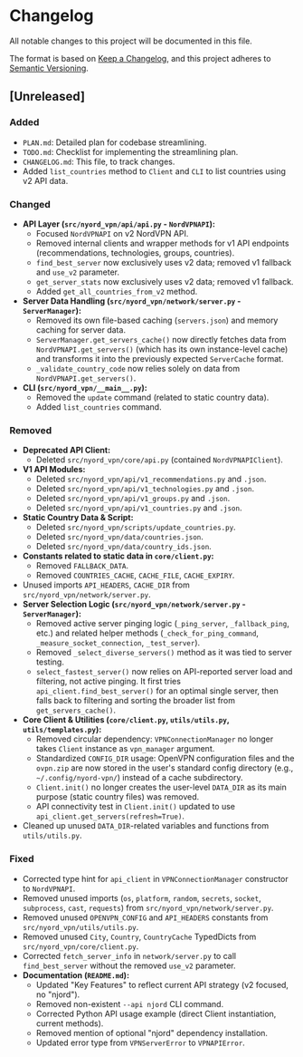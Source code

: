 # Changelog

All notable changes to this project will be documented in this file.

The format is based on [Keep a Changelog](https://keepachangelog.com/en/1.0.0/),
and this project adheres to [Semantic Versioning](https://semver.org/spec/v2.0.0.html).

## [Unreleased]

### Added
- `PLAN.md`: Detailed plan for codebase streamlining.
- `TODO.md`: Checklist for implementing the streamlining plan.
- `CHANGELOG.md`: This file, to track changes.
- Added `list_countries` method to `Client` and `CLI` to list countries using v2 API data.

### Changed
- **API Layer (`src/nyord_vpn/api/api.py` - `NordVPNAPI`):**
    - Focused `NordVPNAPI` on v2 NordVPN API.
    - Removed internal clients and wrapper methods for v1 API endpoints (recommendations, technologies, groups, countries).
    - `find_best_server` now exclusively uses v2 data; removed v1 fallback and `use_v2` parameter.
    - `get_server_stats` now exclusively uses v2 data; removed v1 fallback.
    - Added `get_all_countries_from_v2` method.
- **Server Data Handling (`src/nyord_vpn/network/server.py` - `ServerManager`):**
    - Removed its own file-based caching (`servers.json`) and memory caching for server data.
    - `ServerManager.get_servers_cache()` now directly fetches data from `NordVPNAPI.get_servers()` (which has its own instance-level cache) and transforms it into the previously expected `ServerCache` format.
    - `_validate_country_code` now relies solely on data from `NordVPNAPI.get_servers()`.
- **CLI (`src/nyord_vpn/__main__.py`):**
    - Removed the `update` command (related to static country data).
    - Added `list_countries` command.

### Removed
- **Deprecated API Client:**
    - Deleted `src/nyord_vpn/core/api.py` (contained `NordVPNAPIClient`).
- **V1 API Modules:**
    - Deleted `src/nyord_vpn/api/v1_recommendations.py` and `.json`.
    - Deleted `src/nyord_vpn/api/v1_technologies.py` and `.json`.
    - Deleted `src/nyord_vpn/api/v1_groups.py` and `.json`.
    - Deleted `src/nyord_vpn/api/v1_countries.py` and `.json`.
- **Static Country Data & Script:**
    - Deleted `src/nyord_vpn/scripts/update_countries.py`.
    - Deleted `src/nyord_vpn/data/countries.json`.
    - Deleted `src/nyord_vpn/data/country_ids.json`.
- **Constants related to static data in `core/client.py`:**
    - Removed `FALLBACK_DATA`.
    - Removed `COUNTRIES_CACHE`, `CACHE_FILE`, `CACHE_EXPIRY`.
- Unused imports `API_HEADERS`, `CACHE_DIR` from `src/nyord_vpn/network/server.py`.
- **Server Selection Logic (`src/nyord_vpn/network/server.py` - `ServerManager`):**
    - Removed active server pinging logic (`_ping_server`, `_fallback_ping`, etc.) and related helper methods (`_check_for_ping_command`, `_measure_socket_connection`, `_test_server`).
    - Removed `_select_diverse_servers()` method as it was tied to server testing.
    - `select_fastest_server()` now relies on API-reported server load and filtering, not active pinging. It first tries `api_client.find_best_server()` for an optimal single server, then falls back to filtering and sorting the broader list from `get_servers_cache()`.
- **Core Client & Utilities (`core/client.py`, `utils/utils.py`, `utils/templates.py`):**
    - Removed circular dependency: `VPNConnectionManager` no longer takes `Client` instance as `vpn_manager` argument.
    - Standardized `CONFIG_DIR` usage: OpenVPN configuration files and the `ovpn.zip` are now stored in the user's standard config directory (e.g., `~/.config/nyord-vpn/`) instead of a cache subdirectory.
    - `Client.init()` no longer creates the user-level `DATA_DIR` as its main purpose (static country files) was removed.
    - API connectivity test in `Client.init()` updated to use `api_client.get_servers(refresh=True)`.
- Cleaned up unused `DATA_DIR`-related variables and functions from `utils/utils.py`.

### Fixed
- Corrected type hint for `api_client` in `VPNConnectionManager` constructor to `NordVPNAPI`.
- Removed unused imports (`os`, `platform`, `random`, `secrets`, `socket`, `subprocess`, `cast`, `requests`) from `src/nyord_vpn/network/server.py`.
- Removed unused `OPENVPN_CONFIG` and `API_HEADERS` constants from `src/nyord_vpn/utils/utils.py`.
- Removed unused `City`, `Country`, `CountryCache` TypedDicts from `src/nyord_vpn/core/client.py`.
- Corrected `fetch_server_info` in `network/server.py` to call `find_best_server` without the removed `use_v2` parameter.
- **Documentation (`README.md`):**
    - Updated "Key Features" to reflect current API strategy (v2 focused, no "njord").
    - Removed non-existent `--api njord` CLI command.
    - Corrected Python API usage example (direct Client instantiation, current methods).
    - Removed mention of optional "njord" dependency installation.
    - Updated error type from `VPNServerError` to `VPNAPIError`.
